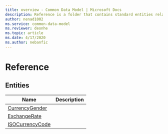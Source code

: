 ```yaml
---
title: overview - Common Data Model | Microsoft Docs
description: Reference is a folder that contains standard entities related to the Common Data Model.
author: nenad1002
ms.service: common-data-model
ms.reviewer: deonhe
ms.topic: article
ms.date: 4/17/2020
ms.author: nebanfic
---
```


# Reference


## Entities

|Name|Description|
|---|---|
|[CurrencyGender](CurrencyGender.md)||
|[ExchangeRate](ExchangeRate.md)||
|[ISOCurrencyCode](ISOCurrencyCode.md)||
